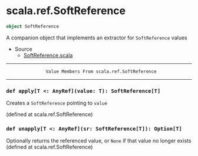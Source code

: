 
#                           scala.ref.SoftReference                           #

```scala
object SoftReference
```

A companion object that implements an extractor for `SoftReference` values

* Source
  * [SoftReference.scala](https://github.com/scala/scala/tree/6d09a1ba5f/src/library/scala/ref/SoftReference.scala#L1)


--------------------------------------------------------------------------------
                   Value Members From scala.ref.SoftReference
--------------------------------------------------------------------------------


### `def apply[T <: AnyRef](value: T): SoftReference[T]`                     ###

Creates a `SoftReference` pointing to `value`

(defined at scala.ref.SoftReference)


### `def unapply[T <: AnyRef](sr: SoftReference[T]): Option[T]`              ###

Optionally returns the referenced value, or `None` if that value no longer
exists
(defined at scala.ref.SoftReference)
